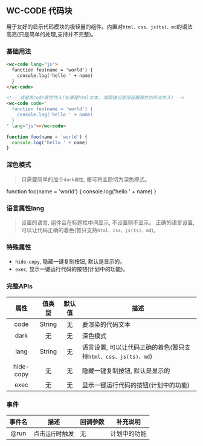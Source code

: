 <style>
.flex,.flex-free { display:flex;align-items:center;margin-top:16px }
.flex > *,.flex-free > *{margin:0 16px}
.flex > *{flex:1}
</style>

## WC-CODE 代码块
用于友好的显示代码模块的极轻量的组件。内置对`html、css、js(ts)、md`的语法高亮(只是简单的处理,支持并不完整)。

### 基础用法

```html
<wc-code lang="js">
  function foo(name = 'world') {
    console.log('hello ' + name)
  }
</wc-code>

<!-- 或者用code属性传入(如果是html文本, 墙裂建议使用设置属性的形式传入) -->
<wc-code code="
  function foo(name = 'world') {
    console.log('hello ' + name)
  }
" lang="js"></wc-code>
```

```js
function foo(name = 'world') {
  console.log('hello ' + name)
}
```

### 深色模式
> 只需要简单的加个`dark属性`, 便可将主题切为深色模式。

<wc-code lang="js" dark>
function foo(name = 'world') {
  console.log('hello ' + name)
}
</wc-code>


### 语言属性lang
> 设置的语言, 组件会在标题栏中间显示, 不设置则不显示。
> 正确的语言设置, 可以让代码正确的着色(暂只支持`html、css、js(ts)、md`)。


### 特殊属性
+ `hide-copy`, 隐藏一键复制按钮, 默认是显示的。
+ `exec`, 显示一键运行代码的按钮(计划中的功能)。



### 完整APIs

|  属性  |  值类型  |   默认值   |     描述   |
|  :-:  |   :-:   |   :-:   |     -   |
|  code  |  String  |   无   |   要渲染的代码文本   |
|  dark  |   无   |  无   |   深色模式  |
|  lang  |   String  |  无   |  语言设置, 可以让代码正确的着色(暂只支持`html、css、js(ts)、md`)  |
|  hide-copy  |  无  | 无   |  隐藏一键复制按钮, 默认是显示的 |
|  exec  |  无  | 无   |  显示一键运行代码的按钮(计划中的功能) |



### 事件
|  事件名  |  描述  |     回调参数   |   补充说明   |
|  :-:  |   -   |   -   |     -   |
|  @run  |  点击`运行`时触发  |  无  |   计划中的功能  |


